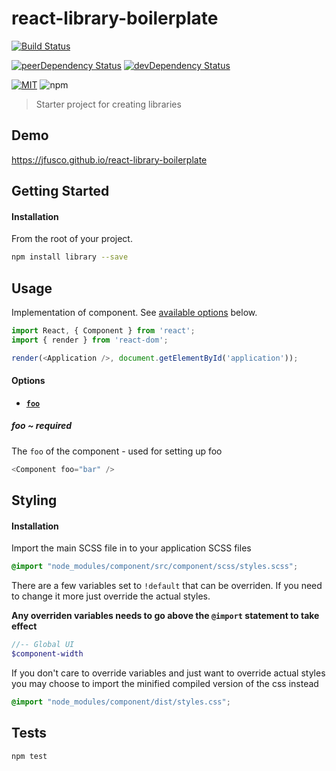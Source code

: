 # react-library-boilerplate

[![Build Status][build-image]][build-url]

[![peerDependency Status][peer-dep-image]][peer-dep-url]
[![devDependency Status][dev-dep-image]][dev-dep-url]

[![MIT][mit-image]][mit-url]
![npm][npm-version-image]

> Starter project for creating libraries

## Demo ##
https://jfusco.github.io/react-library-boilerplate

## Getting Started ##

#### Installation
From the root of your project.
```sh
npm install library --save
```

## Usage
Implementation of component. See [available options](#options) below.
```js
import React, { Component } from 'react';
import { render } from 'react-dom';

render(<Application />, document.getElementById('application'));
```

<a name="options"></a>
#### Options
* **[`foo`](#foo)**

<a name="foo"></a>
##### foo ~ required
The `foo` of the component - used for setting up foo
```js
<Component foo="bar" />
```

## Styling
#### Installation
Import the main SCSS file in to your application SCSS files
```scss
@import "node_modules/component/src/component/scss/styles.scss";
```

There are a few variables set to `!default` that can be overriden. If you need to change it more just override the actual styles.

**Any overriden variables needs to go above the `@import` statement to take effect**
```scss
//-- Global UI
$component-width
```

If you don't care to override variables and just want to override actual styles you may choose to import the minified compiled version of the css instead
```scss
@import "node_modules/component/dist/styles.css";
```

## Tests ##
```
npm test
```

[build-image]: https://travis-ci.org/JFusco/react-predictive-input.svg?branch=master
[build-url]: https://travis-ci.org/JFusco/react-predictive-input
[mit-image]: https://img.shields.io/npm/l/react-predictive-input.svg?style=flat-square
[mit-url]: https://github.com/JFusco/react-predictive-input/blob/master/LICENSE
[npm-version-image]: https://img.shields.io/npm/v/npm.svg?maxAge=2592000
[dev-dep-image]: https://david-dm.org/JFusco/react-predictive-input/dev-status.svg
[dev-dep-url]: https://david-dm.org/JFusco/react-predictive-input?type=dev
[peer-dep-image]: https://david-dm.org/JFusco/react-predictive-input/peer-status.svg
[peer-dep-url]: https://david-dm.org/JFusco/react-predictive-input?type=peer
